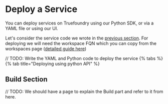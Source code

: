 # Deploy a Service

You can deploy services on Truefoundry using our Python SDK, or via a YAML file or using our UI. 

Let's consider the service code we wrote in the [previous section](./definition.md). For deploying we will need the workspace FQN 
which you can copy from the workspaces page ([detailed guide here](../faq/get-workspace-fqn.md))

// TODO: Write the YAML and Python code to deploy the service
{% tabs %}
{% tab title="Deploying using python API" %}


## Build Section

// TODO: We should have a page to explain the Build part and refer to it from here. 




